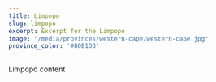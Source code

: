 ```yaml
---
title: Limpopo
slug: limpopo
excerpt: Excerpt for the Limpopo
image: "/media/provinces/western-cape/western-cape.jpg"
province_color: '#80B1D3'
---
```

Limpopo content
